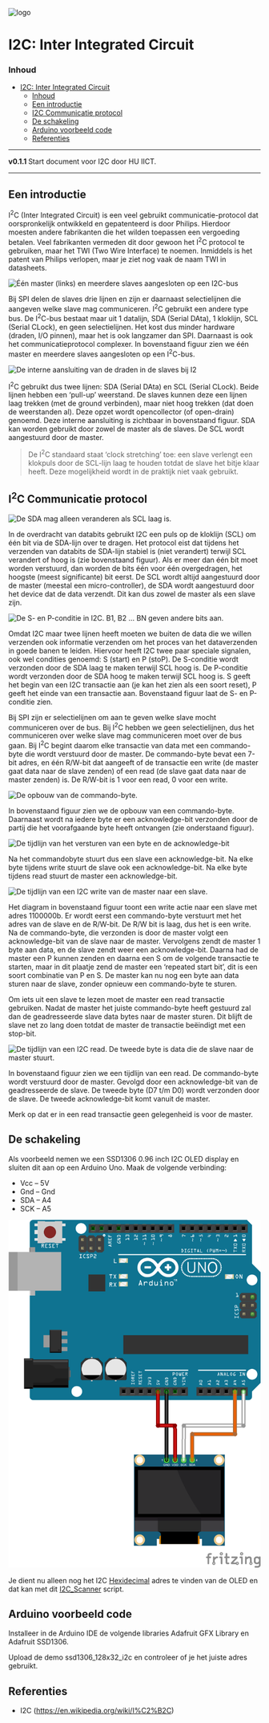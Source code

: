 ![logo](../I2C/img/I²C_bus_logo.svg) [](logo-id)

# I2C: Inter Integrated Circuit[](title-id)

### Inhoud[](toc-id)

- [I2C: Inter Integrated Circuit](#i2c-inter-integrated-circuit)
    - [Inhoud](#inhoud)
  - [Een introductie](#een-introductie)
  - [I2C Communicatie protocol](#i2c-communicatie-protocol)
  - [De schakeling](#de-schakeling)
  - [Arduino voorbeeld code](#arduino-voorbeeld-code)
  - [Referenties](#referenties)

---

**v0.1.1 [](version-id)** Start document voor I2C door HU IICT[](author-id).

---

## Een introductie

I<sup>2</sup>C (Inter Integrated Circuit) is een veel gebruikt communicatie-protocol dat oorspronkelijk ontwikkeld en gepatenteerd is door Philips. Hierdoor moesten andere fabrikanten die het wilden toepassen een vergoeding betalen. Veel fabrikanten vermeden dit door gewoon het I<sup>2</sup>C protocol te gebruiken, maar het TWI (Two Wire Interface) te noemen. Inmiddels is het patent van Philips verlopen, maar je ziet nog vaak de naam TWI in datasheets.

![Één master (links) en meerdere slaves aangesloten op een I<sup>2</sup>C-bus](../I2C/img/I2C_master_with_slaves.png)

Bij SPI delen de slaves drie lijnen en zijn er daarnaast selectielijnen die aangeven welke slave mag communiceren. I<sup>2</sup>C gebruikt een andere type bus. De I<sup>2</sup>C-bus bestaat maar uit 1 datalijn, SDA (Serial DAta), 1 kloklijn, SCL (Serial CLock), en geen selectielijnen. Het kost dus minder hardware (draden, I/O pinnen), maar het is ook langzamer dan SPI. Daarnaast is ook het communicatieprotocol complexer. In bovenstaand figuur zien we één master en meerdere slaves aangesloten op een I<sup>2</sup>C-bus.

![De interne aansluiting van de draden in de slaves bij I<sup>2</sup>](../I2C/img/I2C_intern.png)

I<sup>2</sup>C gebruikt dus twee lijnen: SDA (Serial DAta) en SCL (Serial CLock). Beide lijnen hebben een ‘pull-up’ weerstand. De slaves kunnen deze een lijnen laag trekken (met de ground verbinden), maar niet hoog trekken (dat doen de weerstanden al). Deze opzet wordt opencollector (of open-drain) genoemd. Deze interne aansluiting is zichtbaar in bovenstaand figuur. SDA kan worden gebruikt door zowel de master als de slaves. De SCL wordt aangestuurd door de master.

> De I<sup>2</sup>C standaard staat ‘clock stretching’ toe: een slave verlengt een klokpuls door de SCL-lijn laag te houden totdat de slave het bitje klaar heeft. Deze mogelijkheid wordt in de praktijk niet vaak gebruikt.

## I<sup>2</sup>C Communicatie protocol

![De SDA mag alleen veranderen als SCL laag is.](../I2C/img/SDA_SCL.png)

In de overdracht van databits gebruikt I2C een puls op de kloklijn (SCL) om één bit via de SDA-lijn over te dragen. Het protocol eist dat tijdens het verzenden van databits de SDA-lijn stabiel is (niet verandert) terwijl SCL verandert of hoog is (zie bovenstaand figuur). Als er meer dan één bit moet worden verstuurd, dan worden de bits één voor één overgedragen, het hoogste (meest significante) bit eerst. De SCL wordt altijd aangestuurd door de master (meestal een micro-controller), de SDA wordt aangestuurd door het device dat de data verzendt. Dit kan dus zowel de master als een slave zijn.

![De S- en P-conditie in I<sup>2</sup>C. B<sub>1</sub>, B<sub>2</sub> ... B<sub>N</sub> geven andere bits aan.](../I2C/img/S_P_contities.png)

Omdat I2C maar twee lijnen heeft moeten we buiten de data die we willen verzenden ook informatie verzenden om het proces van het dataverzenden in goede banen te leiden. Hiervoor heeft I2C twee paar speciale signalen, ook wel condities genoemd: S (start) en P (stoP). De S-conditie wordt verzonden door de SDA laag te maken terwijl SCL hoog is. De P-conditie wordt verzonden door de SDA hoog te maken terwijl SCL hoog is. S geeft het begin van een I2C transactie aan (je kan het zien als een soort reset), P geeft het einde van een transactie aan. Bovenstaand figuur laat de S- en P-conditie zien.

Bij SPI zijn er selectielijnen om aan te geven welke slave mocht communiceren over de bus. Bij I<sup>2</sup>C hebben we geen selectielijnen, dus het communiceren over welke slave mag communiceren moet over de bus gaan. Bij I<sup>2</sup>C begint daarom elke transactie van data met een commando-byte die wordt verstuurd door de master. De commando-byte bevat een 7-bit adres, en één R/W-bit dat aangeeft of de transactie een write (de master gaat data naar de slave zenden) of een read (de slave gaat data naar de master zenden) is. De R/W-bit is 1 voor een read, 0 voor een write. 

![De opbouw van de commando-byte.](../I2C/img/commando_byte.png)

In bovenstaand figuur zien we de opbouw van een commando-byte. Daarnaast wordt na iedere byte er een acknowledge-bit verzonden door de partij die het voorafgaande byte heeft ontvangen (zie onderstaand figuur).

![De tijdlijn van het versturen van een byte en de acknowledge-bit](../I2C/img/I2C_tijdlijn.png)

Na het commandobyte stuurt dus een slave een acknowledge-bit. Na elke byte tijdens write stuurt de slave ook een acknowledge-bit. Na elke byte tijdens read stuurt de master een acknowledge-bit.

![De tijdlijn van een I<sup>2</sup>C write van de master naar een slave.](../I2C/img/I2C_diagram.png)

Het diagram in bovenstaand figuur toont een write actie naar een slave met adres 1100000b. Er wordt eerst een commando-byte verstuurt met het adres van de slave en de R/W-bit. De R/W bit is laag, dus het is een write. Na de commando-byte, die verzonden is door de master volgt een acknowledge-bit van de slave naar de master. Vervolgens zendt de master 1 byte aan data, en de slave zendt weer een acknowledge-bit. Daarna had de master een P kunnen zenden en daarna een S om de volgende transactie te starten, maar in dit plaatje zend de master een ‘repeated start bit’, dit is een soort combinatie van P en S. De master kan nu nog een byte aan data sturen naar de slave, zonder opnieuw een commando-byte te sturen.

Om iets uit een slave te lezen moet de master een read transactie gebruiken. Nadat de master het juiste commando-byte heeft gestuurd zal dan de geadresseerde slave data bytes naar de master sturen. Dit blijft de slave net zo lang doen totdat de master de transactie beëindigt met een stop-bit.

![De tijdlijn van een I<sup>2</sup>C read. De tweede byte is data die de slave naar de master stuurt.](../I2C/img/I2C_read.png)

In bovenstaand figuur zien we een tijdlijn van een read. De commando-byte wordt verstuurd door de master. Gevolgd door een acknowledge-bit van de geadresseerde de slave. De tweede byte (D7 t/m D0) wordt verzonden door de slave. De tweede acknowledge-bit komt vanuit de master.

Merk op dat er in een read transactie geen gelegenheid is voor de master.

## De schakeling

Als voorbeeld nemen we een SSD1306 0.96 inch I2C OLED display en sluiten dit aan op een Arduino Uno. Maak de volgende verbinding:
* Vcc – 5V
* Gnd – Gnd
* SDA – A4
* SCK – A5

![SSD1306 0.96 inch I2C OLED](./img/SSD1306_bb.png)

Je dient nu alleen nog het I2C [Hexidecimal](../../../software/getalsysteem/README.md) adres te vinden van de OLED en dat kan met dit [I2C_Scanner](./files/I2C_scanner/I2C_scanner.ino) script.

## Arduino voorbeeld code

Installeer in de Arduino IDE de volgende libraries Adafruit GFX Library en Adafruit SSD1306.

Upload de demo ssd1306_128x32_i2c en controleer of je het juiste adres gebruikt.

## Referenties

- I2C (<https://en.wikipedia.org/wiki/I%C2%B2C>)
